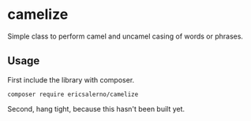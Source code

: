 # camelize

Simple class to perform camel and uncamel casing of words or phrases.

## Usage

First include the library with composer.

    composer require ericsalerno/camelize

Second, hang tight, because this hasn't been built yet.
